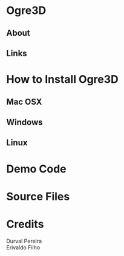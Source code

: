 <h1>Ogre3D</h1>

<h2>About</h2>

<h2>Links</h2>

<h1>How to Install Ogre3D</h1>

<h2>Mac OSX</h2>

<h2>Windows</h2>

<h2>Linux</h2>

<h1>Demo Code</h1>

<h1>Source Files</h1>

<h1>Credits</h1>
Durval Pereira<br>
Erivaldo Filho<br>